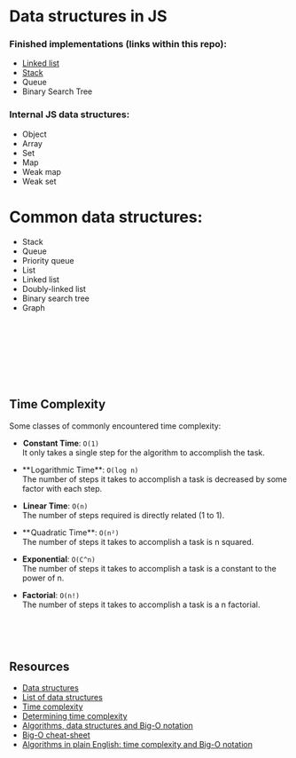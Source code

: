# Data structures in JS

### Finished implementations (links within this repo):
- [Linked list](https://github.com/mandober/js-data-structures/tree/master/linked-list)
- [Stack](https://github.com/mandober/js-data-structures/tree/master/stack)
- Queue
- Binary Search Tree



### Internal JS data structures:
- Object
- Array
- Set
- Map
- Weak map
- Weak set


# Common data structures:
- Stack
- Queue
- Priority queue
- List
- Linked list
- Doubly-linked list
- Binary search tree
- Graph


<p>&nbsp;</p>
<p>&nbsp;</p>
<p>&nbsp;</p>
<p>&nbsp;</p>


## Time Complexity

Some classes of commonly encountered time complexity:

-  **Constant Time**: `O(1)`   
  It only takes a single step for the algorithm to accomplish the task.

- ** Logarithmic Time**: `O(log n) `   
  The number of steps it takes to accomplish a task is decreased by some factor with each step.

-  **Linear Time**: `O(n)`   
  The number of steps required is directly related (1 to 1).

- ** Quadratic Time**: `O(n²) `   
  The number of steps it takes to accomplish a task is n squared.

- **Exponential**: `O(C^n)`   
  The number of steps it takes to accomplish a task is a constant to the power of n.
  
- **Factorial**: `O(n!) `   
  The number of steps it takes to accomplish a task is a n factorial.


<p>&nbsp;</p>
<p>&nbsp;</p>


## Resources

* [Data structures](https://en.wikipedia.org/wiki/Data_structure "wikipedia")  
* [List of data structures](https://en.wikipedia.org/wiki/List_of_data_structures "wikipedia")
* [Time complexity](https://en.wikipedia.org/wiki/Time_complexity "wikipedia")
* [Determining time complexity](http://cooervo.github.io/Algorithms-DataStructures-BigONotation/big-O-notation.html "github")
* [Algorithms, data structures and Big-O notation](http://cooervo.github.io/Algorithms-DataStructures-BigONotation/ "github")
* [Big-O cheat-sheet](http://bigocheatsheet.com/)
* [Algorithms in plain English: time complexity and Big-O notation](https://medium.freecodecamp.com/time-is-complex-but-priceless-f0abd015063c)
